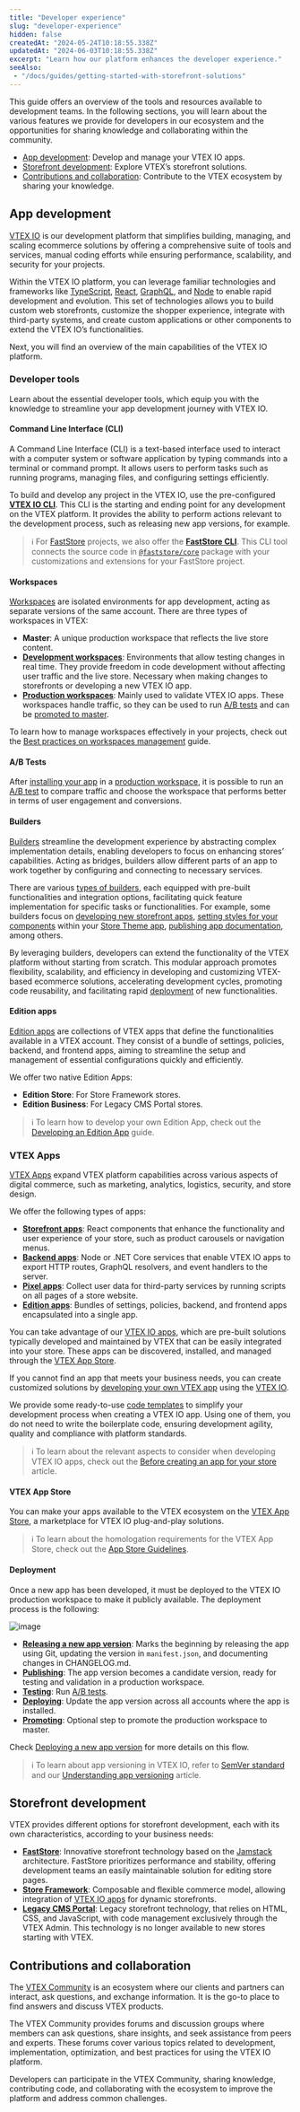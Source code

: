 ```yaml
---
title: "Developer experience"
slug: "developer-experience"
hidden: false
createdAt: "2024-05-24T10:18:55.338Z"
updatedAt: "2024-06-03T10:18:55.338Z"
excerpt: "Learn how our platform enhances the developer experience."
seeAlso:
 - "/docs/guides/getting-started-with-storefront-solutions"
---
```


This guide offers an overview of the tools and resources available to development teams. In the following sections, you will learn about the various features we provide for developers in our ecosystem and the opportunities for sharing knowledge and collaborating within the community.

- [App development](#app-development): Develop and manage your VTEX IO apps.
- [Storefront development](#storefront-development): Explore VTEX’s storefront solutions.
- [Contributions and collaboration](#contributions-and-collaboration): Contribute to the VTEX ecosystem by sharing your knowledge.

## App development

[VTEX IO](https://developers.vtex.com/docs/guides/vtex-io-documentation-what-is-vtex-io) is our development platform that simplifies building, managing, and scaling ecommerce solutions by offering a comprehensive suite of tools and services,  manual coding efforts while ensuring performance, scalability, and security for your projects.

Within the VTEX IO platform, you can leverage familiar technologies and frameworks like [TypeScript](https://www.typescriptlang.org/), [React](https://react.dev/), [GraphQL](https://graphql.org/), and [Node](https://nodejs.org/en) to enable rapid development and evolution. This set of technologies allows you to build custom web storefronts, customize the shopper experience, integrate with third-party systems, and create custom applications or other components to extend the VTEX IO’s functionalities.

Next, you will find an overview of the main capabilities of the VTEX IO platform.

### Developer tools

Learn about the essential developer tools, which equip you with the knowledge to streamline your app development journey with VTEX IO.

#### Command Line Interface (CLI)

A Command Line Interface (CLI) is a text-based interface used to interact with a computer system or software application by typing commands into a terminal or command prompt. It allows users to perform tasks such as running programs, managing files, and configuring settings efficiently.

To build and develop any project in the VTEX IO, use the pre-configured [**VTEX IO CLI**](https://developers.vtex.com/docs/guides/vtex-io-documentation-vtex-io-cli-installation-and-command-reference). This CLI is the starting and ending point for any development on the VTEX platform. It provides the ability to perform actions relevant to the development process, such as releasing new app versions, for example.

>ℹ️ For [FastStore](https://developers.vtex.com/docs/guides/faststore/docs-what-is-faststore) projects, we also offer the [**FastStore CLI**](https://developers.vtex.com/docs/guides/faststore/getting-started-3-faststore-cli). This CLI tool connects the source code in [`@faststore/core`](https://developers.vtex.com/docs/guides/faststore/project-structure-overview#packagejson) package with your customizations and extensions for your FastStore project.

#### Workspaces

[Workspaces](https://developers.vtex.com/docs/guides/vtex-io-documentation-workspace) are isolated environments for app development, acting as separate versions of the same account. There are three types of workspaces in VTEX:

- **Master**: A unique production workspace that reflects the live store content.
- [**Development workspaces**](https://developers.vtex.com/docs/guides/vtex-io-documentation-creating-a-development-workspace): Environments that allow testing changes in real time. They provide freedom in code development without affecting user traffic and the live store. Necessary when making changes to storefronts or developing a new VTEX IO app.
- [**Production workspaces**](https://developers.vtex.com/docs/guides/vtex-io-documentation-creating-a-production-workspace): Mainly used to validate VTEX IO apps. These workspaces handle traffic, so they can be used to run [A/B tests](#ab-tests) and can be [promoted to master](https://developers.vtex.com/docs/guides/vtex-io-documentation-promoting-a-workspace-to-master).

To learn how to manage workspaces effectively in your projects, check out the [Best practices on workspaces management](https://developers.vtex.com/docs/guides/vtex-io-documentation-workspaces-best-practices) guide.

#### A/B Tests

After [installing your app](https://developers.vtex.com/docs/guides/vtex-io-documentation-installing-an-app) in a [production workspace](https://developers.vtex.com/docs/guides/vtex-io-documentation-creating-a-production-workspace), it is possible to run an [A/B test](https://developers.vtex.com/docs/guides/vtex-io-documentation-running-native-ab-testing) to compare traffic and choose the workspace that performs better in terms of user engagement and conversions.

#### Builders

[Builders](https://developers.vtex.com/docs/guides/vtex-io-documentation-builders) streamline the development experience by abstracting complex implementation details, enabling developers to focus on enhancing stores’ capabilities. Acting as bridges, builders allow different parts of an app to work together by configuring and connecting to necessary services.

There are various [types of builders](https://developers.vtex.com/docs/guides/vtex-io-documentation-builders#list-of-builders), each equipped with pre-built functionalities and integration options, facilitating quick feature implementation for specific tasks or functionalities. For example, some builders focus on [developing new storefront apps](https://developers.vtex.com/docs/guides/vtex-io-documentation-react-builder), [setting styles for your components](https://developers.vtex.com/docs/guides/vtex-io-documentation-styles-builder) within your [Store Theme app](https://developers.vtex.com/docs/guides/vtex-io-documentation-3-settingyourstoretheme), [publishing app documentation](https://developers.vtex.com/docs/guides/vtex-io-documentation-docs-builder), among others.

By leveraging builders, developers can extend the functionality of the VTEX platform without starting from scratch. This modular approach promotes flexibility, scalability, and efficiency in developing and customizing VTEX-based ecommerce solutions, accelerating development cycles, promoting code reusability, and facilitating rapid [deployment](#deployment) of new functionalities.

#### Edition apps

[Edition apps](https://developers.vtex.com/docs/guides/vtex-io-documentation-edition-app) are collections of VTEX apps that define the functionalities available in a VTEX account. They consist of a bundle of settings, policies, backend, and frontend apps, aiming to streamline the setup and management of essential configurations quickly and efficiently.

We offer two native Edition Apps:

- **Edition Store**: For Store Framework stores.
- **Edition Business**: For Legacy CMS Portal stores.

>ℹ️ To learn how to develop your own Edition App, check out the [Developing an Edition App](https://developers.vtex.com/docs/guides/vtex-io-documentation-configuring-an-edition-app) guide.

### VTEX Apps

[VTEX Apps](https://developers.vtex.com/docs/guides/vtex-io-documentation-what-is-a-vtex-app) expand VTEX platform capabilities across various aspects of digital commerce, such as marketing, analytics, logistics, security, and store design.

We offer the following types of apps:

- [**Storefront apps**](https://developers.vtex.com/docs/guides/vtex-io-documentation-1-developing-storefront-apps-using-react-and-vtex-io): React components that enhance the functionality and user experience of your store, such as product carousels or navigation menus.
- [**Backend apps**](https://developers.vtex.com/docs/guides/vtex-io-documentation-service): Node or .NET Core services that enable VTEX IO apps to export HTTP routes, GraphQL resolvers, and event handlers to the server.
- [**Pixel apps**](https://developers.vtex.com/docs/guides/vtex-io-documentation-1-developnativeintegrationswithpixelapps): Collect user data for third-party services by running scripts on all pages of a store website.
- [**Edition apps**](https://developers.vtex.com/docs/guides/vtex-io-documentation-edition-app): Bundles of settings, policies, backend, and frontend apps encapsulated into a single app.

You can take advantage of our [VTEX IO apps](https://developers.vtex.com/docs/vtex-io-apps), which are pre-built solutions typically developed and maintained by VTEX that can be easily integrated into your store. These apps can be discovered, installed, and managed through the [VTEX App Store](#vtex-app-store).

If you cannot find an app that meets your business needs, you can create customized solutions by [developing your own VTEX app](https://developers.vtex.com/docs/guides/vtex-io-documentation-developing-an-app) using the [VTEX IO](#app-development).

We provide some ready-to-use [code templates](https://developers.vtex.com/docs/guides/code-samples) to simplify your development process when creating a VTEX IO app. Using one of them, you do not need to write the boilerplate code, ensuring development agility, quality and compliance with platform standards.

>ℹ️ To learn about the relevant aspects to consider when developing VTEX IO apps, check out the [Before creating an app for your store](https://help.vtex.com/tracks/vtex-store-overview--eSDNk26pdvemF3XKM0nK9/7euXDZR5CCnVFSrXyczIhu#before-creating-an-app-for-your-store) article.

#### VTEX App Store

You can make your apps available to the VTEX ecosystem on the [VTEX App Store](https://developers.vtex.com/docs/guides/vtex-app-store), a marketplace for VTEX IO plug-and-play solutions.

>ℹ️ To learn about the homologation requirements for the VTEX App Store, check out the [App Store Guidelines](https://developers.vtex.com/docs/guides/vtex-io-documentation-homologation-requirements-for-vtex-app-store).

#### Deployment

Once a new app has been developed, it must be deployed to the VTEX IO production workspace to make it publicly available. The deployment process is the following:

![image](https://cdn.jsdelivr.net/gh/vtexdocs/dev-portal-content@main/docs/guides/VTEX-Platform-Overview/making-an-app-publicly-available.png)

- [**Releasing a new app version**](https://developers.vtex.com/docs/guides/vtex-io-documentation-releasing-a-new-app-version): Marks the beginning by releasing the app using Git, updating the version in `manifest.json`, and documenting changes in CHANGELOG.md.
- [**Publishing**](https://developers.vtex.com/docs/guides/vtex-io-documentation-publishing-an-app): The app version becomes a candidate version, ready for testing and validation in a production workspace.
- [**Testing**](https://developers.vtex.com/docs/guides/ab-tests): Run [A/B tests](#ab-tests).
- [**Deploying**](https://developers.vtex.com/docs/guides/vtex-io-documentation-deploying-the-app-stable-version): Update the app version across all accounts where the app is installed.
- [**Promoting**](https://developers.vtex.com/docs/guides/vtex-io-documentation-promoting-a-workspace-to-master): Optional step to promote the production workspace to master.

Check [Deploying a new app version](https://developers.vtex.com/docs/guides/vtex-io-documentation-making-your-new-app-version-publicly-available) for more details on this flow.

>ℹ️ To learn about app versioning in VTEX IO, refer to [SemVer standard](https://semver.org/) and our [Understanding app versioning](https://developers.vtex.com/docs/guides/vtex-io-documentation-releasing-a-new-app-version) article.

## Storefront development

VTEX provides different options for storefront development, each with its own characteristics, according to your business needs:

- [**FastStore**](https://developers.vtex.com/docs/guides/faststore/docs-what-is-faststore): Innovative storefront technology based on the [Jamstack](https://jamstack.org/) architecture. FastStore prioritizes performance and stability, offering development teams an easily maintainable solution for editing store pages.
- [**Store Framework**](https://developers.vtex.com/docs/guides/store-framework): Composable and flexible commerce model, allowing integration of [VTEX IO apps](https://developers.vtex.com/docs/vtex-io-apps) for dynamic storefronts.
- [**Legacy CMS Portal**](https://developers.vtex.com/docs/guides/vtex-io-documentation-migrating-storefront-from-legacy-to-io): Legacy storefront technology, that relies on HTML, CSS, and JavaScript, with code management exclusively through the VTEX Admin. This technology is no longer available to new stores starting with VTEX.

## Contributions and collaboration

The [VTEX Community](https://community.vtex.com/) is an ecosystem where our clients and partners can interact, ask questions, and exchange information. It is the go-to place to find answers and discuss VTEX products.

The VTEX Community provides forums and discussion groups where members can ask questions, share insights, and seek assistance from peers and experts. These forums cover various topics related to development, implementation, optimization, and best practices for using the VTEX IO platform.

Developers can participate in the VTEX Community, sharing knowledge, contributing code, and collaborating with the ecosystem to improve the platform and address common challenges.
